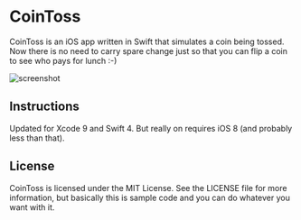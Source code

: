 CoinToss
=============

CoinToss is an iOS app written in Swift that simulates a coin being tossed. Now there is no need to carry spare change just so that you can flip a coin to see who pays for lunch :-)



![screenshot](https://user-images.githubusercontent.com/5750647/27009309-66e179fe-4e3f-11e7-8a65-dd8916070c39.PNG)


Instructions
------------

Updated for Xcode 9 and Swift 4. But really on requires iOS 8 (and probably less than that).



License
-------

CoinToss is licensed under the MIT License. See the LICENSE file for more information, but basically this is sample code and you can do whatever you want with it.
